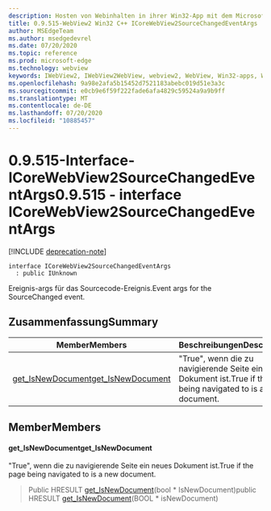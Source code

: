 ```yaml
---
description: Hosten von Webinhalten in ihrer Win32-App mit dem Microsoft Edge WebView2-Steuerelement
title: 0.9.515-WebView2 Win32 C++ ICoreWebView2SourceChangedEventArgs
author: MSEdgeTeam
ms.author: msedgedevrel
ms.date: 07/20/2020
ms.topic: reference
ms.prod: microsoft-edge
ms.technology: webview
keywords: IWebView2, IWebView2WebView, webview2, WebView, Win32-apps, Win32, Edge, ICoreWebView2, ICoreWebView2Controller, Browser-Steuerelement, Edge-HTML
ms.openlocfilehash: 9a98e2afa5b15452d7521183abebc019d51e3a3c
ms.sourcegitcommit: e0cb9e6f59f222fade6afa4829c59524a9a9b9ff
ms.translationtype: MT
ms.contentlocale: de-DE
ms.lasthandoff: 07/20/2020
ms.locfileid: "10885457"
---
```

# <span data-ttu-id="4f5c0-104">0.9.515-Interface-ICoreWebView2SourceChangedEventArgs</span><span class="sxs-lookup"><span data-stu-id="4f5c0-104">0.9.515 - interface ICoreWebView2SourceChangedEventArgs</span></span> 

[!INCLUDE [deprecation-note](../../includes/deprecation-note.md)]

```
interface ICoreWebView2SourceChangedEventArgs
  : public IUnknown
```

<span data-ttu-id="4f5c0-105">Ereignis-args für das Sourcecode-Ereignis.</span><span class="sxs-lookup"><span data-stu-id="4f5c0-105">Event args for the SourceChanged event.</span></span>

## <span data-ttu-id="4f5c0-106">Zusammenfassung</span><span class="sxs-lookup"><span data-stu-id="4f5c0-106">Summary</span></span>

 <span data-ttu-id="4f5c0-107">Member</span><span class="sxs-lookup"><span data-stu-id="4f5c0-107">Members</span></span>                        | <span data-ttu-id="4f5c0-108">Beschreibungen</span><span class="sxs-lookup"><span data-stu-id="4f5c0-108">Descriptions</span></span>
--------------------------------|---------------------------------------------
[<span data-ttu-id="4f5c0-109">get_IsNewDocument</span><span class="sxs-lookup"><span data-stu-id="4f5c0-109">get_IsNewDocument</span></span>](#get_isnewdocument) | <span data-ttu-id="4f5c0-110">"True", wenn die zu navigierende Seite ein neues Dokument ist.</span><span class="sxs-lookup"><span data-stu-id="4f5c0-110">True if the page being navigated to is a new document.</span></span>

## <span data-ttu-id="4f5c0-111">Member</span><span class="sxs-lookup"><span data-stu-id="4f5c0-111">Members</span></span>

#### <span data-ttu-id="4f5c0-112">get_IsNewDocument</span><span class="sxs-lookup"><span data-stu-id="4f5c0-112">get_IsNewDocument</span></span> 

<span data-ttu-id="4f5c0-113">"True", wenn die zu navigierende Seite ein neues Dokument ist.</span><span class="sxs-lookup"><span data-stu-id="4f5c0-113">True if the page being navigated to is a new document.</span></span>

> <span data-ttu-id="4f5c0-114">Public HRESULT [get_IsNewDocument](#get_isnewdocument)(bool \* IsNewDocument)</span><span class="sxs-lookup"><span data-stu-id="4f5c0-114">public HRESULT [get_IsNewDocument](#get_isnewdocument)(BOOL \* isNewDocument)</span></span>

